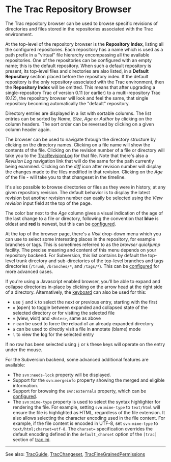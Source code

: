 # The Trac Repository Browser


The Trac repository browser can be used to browse specific revisions of directories and files stored in the repositories associated with the Trac environment.


At the top-level of the repository browser is the **Repository Index**, listing all the configured repositories. 
Each repository has a name which is used as a path prefix in a "virtual" file hierarchy encompassing all the available repositories.
One of the repositories can be configured with an empty name; this is the default repository. When such a default repository is present, its top-level files and directories are also listed, in a **Default Repository** section placed before the repository index. If the default repository is the only repository associated with the Trac environment, then the **Repository Index** will be omitted. This means that after upgrading a single-repository Trac of version 0.11 (or earlier) to a multi-repository Trac (0.12), the repository browser will look and feel the same, that single repository becoming automatically the "default" repository.


Directory entries are displayed in a list with sortable columns. The list entries can be sorted by *Name*, *Size*, *Age* or *Author* by clicking on the column headers. The sort order can be reversed by clicking on a given column header again.


The browser can be used to navigate through the directory structure by clicking on the directory names. 
Clicking on a file name will show the contents of the file. 
Clicking on the revision number of a file or directory will take you to the [TracRevisionLog](trac-revision-log) for that file.
Note that there's also a *Revision Log* navigation link that will do the same for the path currently being examined.
Clicking on the *diff* icon after revision number will display the changes made to the files modified in that revision.
Clicking on the *Age* of the file - will take you to that changeset in the timeline.


It's also possible to browse directories or files as they were in history, at any given repository revision. The default behavior is to display the latest revision but another revision number can easily be selected using the *View revision* input field at the top of the page.


The color bar next to the *Age* column gives a visual indication of the age of the last change to a file or directory, following the convention that **blue** is oldest and **red** is newest, but this can be [configured](trac-ini#).


At the top of the browser page, there's a *Visit* drop-down menu which you can use to select some interesting places in the repository, for example branches or tags. 
This is sometimes referred to as the *browser quickjump* facility.
The precise meaning and content of this menu depends on your repository backend.
For Subversion, this list contains by default the top-level trunk directory and sub-directories of the top-level branches and tags directories (`/trunk`, `/branches/*`, and `/tags/*`). This can be [configured](trac-ini#) for more advanced cases.


If you're using a Javascript enabled browser, you'll be able to expand and collapse directories in-place by clicking on the arrow head at the right side of a directory. Alternatively, the [keyboard](http://trac.edgewall.org/intertrac/TracAccessibility) can also be used for this: 

- use `j` and `k` to select the next or previous entry, starting with the first
- `o` (**o**pen) to toggle between expanded and collapsed state of the selected 
  directory or for visiting the selected file 
- `v` (**v**iew, **v**isit) and `<Enter>`, same as above
- `r` can be used to force the **r**eload of an already expanded directory
- `a` can be used to directly visit a file in **a**nnotate (blame) mode
- `l` to view the **l**og for the selected entry


If no row has been selected using `j` or `k` these keys will operate on the entry under the mouse.


For the Subversion backend, some advanced additional features are available:

- The `svn:needs-lock` property will be displayed.
- Support for the `svn:mergeinfo` property showing the merged and eligible information.
- Support for browsing the `svn:externals` property, which can be [configured](trac-ini#).
- The `svn:mime-type` property is used to select the syntax highlighter for rendering the file. For example, setting `svn:mime-type` to `text/html` will ensure the file is highlighted as HTML, regardless of the file extension. It also allows selecting the character encoding used in the file content. For example, if the file content is encoded in UTF-8, set `svn:mime-type` to `text/html;charset=utf-8`. The `charset=` specification overrides the default encoding defined in the `default_charset` option of the `[trac]` section of [trac.ini](trac-ini#).

---



See also: [TracGuide](trac-guide), [TracChangeset](trac-changeset), [TracFineGrainedPermissions](trac-fine-grained-permissions)


